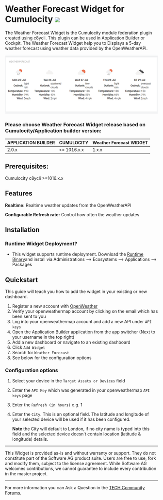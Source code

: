 # Weather Forecast Widget for Cumulocity [<img width="35" src="https://user-images.githubusercontent.com/32765455/211497905-561e9197-18b9-43d5-a023-071d3635f4eb.png"/>](https://github.com/SoftwareAG/cumulocity-weather-forecast-widget-plugin/releases/download/1.0.1/sag-ps-pkg-weather-forecast-widget-1.0.1.zip)

The Weather Forecast Widget is the Cumulocity module federation plugin created using c8ycli. This plugin can be used in Application Builder or Cockpit. 
The Weather Forecast Widget help you to Displays a 5-day weather forecast using weather data provided by the OpenWeatherAPI.

![Weather-Forecast](images/weather-forecast.png)

### Please choose Weather Forecast Widget release based on Cumulocity/Application builder version:

|APPLICATION BUILDER | CUMULOCITY  | Weather Forecast WIDGET |
|--------------------|-------------|-------------------------|
| 2.0.x              | >= 1016.x.x | 1.x.x                   |


## Prerequisites:
   Cumulocity c8ycli >=1016.x.x


## Features

**Realtime:** Realtime weather updates from the OpenWeatherAPI

**Configurable Refresh rate:** Control how often the weather updates


## Installation

### Runtime Widget Deployment?

* This widget supports runtime deployment. Download the [Runtime Binary](https://github.com/SoftwareAG/cumulocity-weather-forecast-widget-plugin/releases/download/1.0.1/sag-ps-pkg-weather-forecast-widget-1.0.1.zip)and install via Administrations --> Ecosystems --> Applications --> Packages 

## Quickstart

This guide will teach you how to add the widget in your existing or new dashboard.

1. Register a new account with [OpenWeather](https://openweathermap.org/)
2. Verify your openweathermap account by clicking on the email which has been sent to you
3. Log into your openweathermap account and add a new API under `API keys`
3. Open the Application Builder application from the app switcher (Next to your username in the top right)
4. Add a new dashboard or navigate to an existing dashboard
5. Click `Add Widget`
6. Search for `Weather Forecast`
7. See below for the configuration options

### Configuration options

1. Select your device in the `Target Assets or Devices` field
2. Enter the `API Key` which was generated in your openweathermap `API keys` page
3. Enter the `Refresh (in hours)` e.g. 1 
4. Enter the `City`. This is an optional field. The latitude and longitude of your selected device will be used if it has been configured.

   **Note** the City will default to London, if no city name is typed into this field and the selected device doesn't contain location (latitude & longitude) details. 

------------------------------

This Widget is provided as-is and without warranty or support. They do not constitute part of the Software AG product suite. Users are free to use, fork and modify them, subject to the license agreement. While Software AG welcomes contributions, we cannot guarantee to include every contribution in the master project.
_____________________
For more information you can Ask a Question in the [TECH Community Forums](https://tech.forums.softwareag.com/tag/Cumulocity-IoT).
